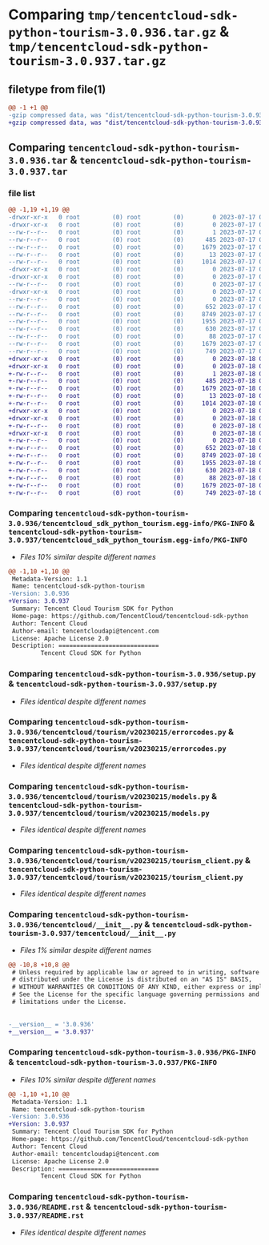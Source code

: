 # Comparing `tmp/tencentcloud-sdk-python-tourism-3.0.936.tar.gz` & `tmp/tencentcloud-sdk-python-tourism-3.0.937.tar.gz`

## filetype from file(1)

```diff
@@ -1 +1 @@
-gzip compressed data, was "dist/tencentcloud-sdk-python-tourism-3.0.936.tar", last modified: Mon Jul 17 00:38:21 2023, max compression
+gzip compressed data, was "dist/tencentcloud-sdk-python-tourism-3.0.937.tar", last modified: Tue Jul 18 00:33:50 2023, max compression
```

## Comparing `tencentcloud-sdk-python-tourism-3.0.936.tar` & `tencentcloud-sdk-python-tourism-3.0.937.tar`

### file list

```diff
@@ -1,19 +1,19 @@
-drwxr-xr-x   0 root         (0) root         (0)        0 2023-07-17 00:38:21.000000 tencentcloud-sdk-python-tourism-3.0.936/
-drwxr-xr-x   0 root         (0) root         (0)        0 2023-07-17 00:38:21.000000 tencentcloud-sdk-python-tourism-3.0.936/tencentcloud_sdk_python_tourism.egg-info/
--rw-r--r--   0 root         (0) root         (0)        1 2023-07-17 00:38:21.000000 tencentcloud-sdk-python-tourism-3.0.936/tencentcloud_sdk_python_tourism.egg-info/dependency_links.txt
--rw-r--r--   0 root         (0) root         (0)      485 2023-07-17 00:38:21.000000 tencentcloud-sdk-python-tourism-3.0.936/tencentcloud_sdk_python_tourism.egg-info/SOURCES.txt
--rw-r--r--   0 root         (0) root         (0)     1679 2023-07-17 00:38:21.000000 tencentcloud-sdk-python-tourism-3.0.936/tencentcloud_sdk_python_tourism.egg-info/PKG-INFO
--rw-r--r--   0 root         (0) root         (0)       13 2023-07-17 00:38:21.000000 tencentcloud-sdk-python-tourism-3.0.936/tencentcloud_sdk_python_tourism.egg-info/top_level.txt
--rw-r--r--   0 root         (0) root         (0)     1014 2023-07-17 00:38:21.000000 tencentcloud-sdk-python-tourism-3.0.936/setup.py
-drwxr-xr-x   0 root         (0) root         (0)        0 2023-07-17 00:38:21.000000 tencentcloud-sdk-python-tourism-3.0.936/tencentcloud/
-drwxr-xr-x   0 root         (0) root         (0)        0 2023-07-17 00:38:21.000000 tencentcloud-sdk-python-tourism-3.0.936/tencentcloud/tourism/
--rw-r--r--   0 root         (0) root         (0)        0 2023-07-17 00:38:21.000000 tencentcloud-sdk-python-tourism-3.0.936/tencentcloud/tourism/__init__.py
-drwxr-xr-x   0 root         (0) root         (0)        0 2023-07-17 00:38:21.000000 tencentcloud-sdk-python-tourism-3.0.936/tencentcloud/tourism/v20230215/
--rw-r--r--   0 root         (0) root         (0)        0 2023-07-17 00:38:21.000000 tencentcloud-sdk-python-tourism-3.0.936/tencentcloud/tourism/v20230215/__init__.py
--rw-r--r--   0 root         (0) root         (0)      652 2023-07-17 00:38:21.000000 tencentcloud-sdk-python-tourism-3.0.936/tencentcloud/tourism/v20230215/errorcodes.py
--rw-r--r--   0 root         (0) root         (0)     8749 2023-07-17 00:38:21.000000 tencentcloud-sdk-python-tourism-3.0.936/tencentcloud/tourism/v20230215/models.py
--rw-r--r--   0 root         (0) root         (0)     1955 2023-07-17 00:38:21.000000 tencentcloud-sdk-python-tourism-3.0.936/tencentcloud/tourism/v20230215/tourism_client.py
--rw-r--r--   0 root         (0) root         (0)      630 2023-07-17 00:38:21.000000 tencentcloud-sdk-python-tourism-3.0.936/tencentcloud/__init__.py
--rw-r--r--   0 root         (0) root         (0)       88 2023-07-17 00:38:21.000000 tencentcloud-sdk-python-tourism-3.0.936/setup.cfg
--rw-r--r--   0 root         (0) root         (0)     1679 2023-07-17 00:38:21.000000 tencentcloud-sdk-python-tourism-3.0.936/PKG-INFO
--rw-r--r--   0 root         (0) root         (0)      749 2023-07-17 00:38:21.000000 tencentcloud-sdk-python-tourism-3.0.936/README.rst
+drwxr-xr-x   0 root         (0) root         (0)        0 2023-07-18 00:33:50.000000 tencentcloud-sdk-python-tourism-3.0.937/
+drwxr-xr-x   0 root         (0) root         (0)        0 2023-07-18 00:33:50.000000 tencentcloud-sdk-python-tourism-3.0.937/tencentcloud_sdk_python_tourism.egg-info/
+-rw-r--r--   0 root         (0) root         (0)        1 2023-07-18 00:33:50.000000 tencentcloud-sdk-python-tourism-3.0.937/tencentcloud_sdk_python_tourism.egg-info/dependency_links.txt
+-rw-r--r--   0 root         (0) root         (0)      485 2023-07-18 00:33:50.000000 tencentcloud-sdk-python-tourism-3.0.937/tencentcloud_sdk_python_tourism.egg-info/SOURCES.txt
+-rw-r--r--   0 root         (0) root         (0)     1679 2023-07-18 00:33:50.000000 tencentcloud-sdk-python-tourism-3.0.937/tencentcloud_sdk_python_tourism.egg-info/PKG-INFO
+-rw-r--r--   0 root         (0) root         (0)       13 2023-07-18 00:33:50.000000 tencentcloud-sdk-python-tourism-3.0.937/tencentcloud_sdk_python_tourism.egg-info/top_level.txt
+-rw-r--r--   0 root         (0) root         (0)     1014 2023-07-18 00:33:50.000000 tencentcloud-sdk-python-tourism-3.0.937/setup.py
+drwxr-xr-x   0 root         (0) root         (0)        0 2023-07-18 00:33:50.000000 tencentcloud-sdk-python-tourism-3.0.937/tencentcloud/
+drwxr-xr-x   0 root         (0) root         (0)        0 2023-07-18 00:33:50.000000 tencentcloud-sdk-python-tourism-3.0.937/tencentcloud/tourism/
+-rw-r--r--   0 root         (0) root         (0)        0 2023-07-18 00:33:50.000000 tencentcloud-sdk-python-tourism-3.0.937/tencentcloud/tourism/__init__.py
+drwxr-xr-x   0 root         (0) root         (0)        0 2023-07-18 00:33:50.000000 tencentcloud-sdk-python-tourism-3.0.937/tencentcloud/tourism/v20230215/
+-rw-r--r--   0 root         (0) root         (0)        0 2023-07-18 00:33:50.000000 tencentcloud-sdk-python-tourism-3.0.937/tencentcloud/tourism/v20230215/__init__.py
+-rw-r--r--   0 root         (0) root         (0)      652 2023-07-18 00:33:50.000000 tencentcloud-sdk-python-tourism-3.0.937/tencentcloud/tourism/v20230215/errorcodes.py
+-rw-r--r--   0 root         (0) root         (0)     8749 2023-07-18 00:33:50.000000 tencentcloud-sdk-python-tourism-3.0.937/tencentcloud/tourism/v20230215/models.py
+-rw-r--r--   0 root         (0) root         (0)     1955 2023-07-18 00:33:50.000000 tencentcloud-sdk-python-tourism-3.0.937/tencentcloud/tourism/v20230215/tourism_client.py
+-rw-r--r--   0 root         (0) root         (0)      630 2023-07-18 00:33:50.000000 tencentcloud-sdk-python-tourism-3.0.937/tencentcloud/__init__.py
+-rw-r--r--   0 root         (0) root         (0)       88 2023-07-18 00:33:50.000000 tencentcloud-sdk-python-tourism-3.0.937/setup.cfg
+-rw-r--r--   0 root         (0) root         (0)     1679 2023-07-18 00:33:50.000000 tencentcloud-sdk-python-tourism-3.0.937/PKG-INFO
+-rw-r--r--   0 root         (0) root         (0)      749 2023-07-18 00:33:50.000000 tencentcloud-sdk-python-tourism-3.0.937/README.rst
```

### Comparing `tencentcloud-sdk-python-tourism-3.0.936/tencentcloud_sdk_python_tourism.egg-info/PKG-INFO` & `tencentcloud-sdk-python-tourism-3.0.937/tencentcloud_sdk_python_tourism.egg-info/PKG-INFO`

 * *Files 10% similar despite different names*

```diff
@@ -1,10 +1,10 @@
 Metadata-Version: 1.1
 Name: tencentcloud-sdk-python-tourism
-Version: 3.0.936
+Version: 3.0.937
 Summary: Tencent Cloud Tourism SDK for Python
 Home-page: https://github.com/TencentCloud/tencentcloud-sdk-python
 Author: Tencent Cloud
 Author-email: tencentcloudapi@tencent.com
 License: Apache License 2.0
 Description: ============================
         Tencent Cloud SDK for Python
```

### Comparing `tencentcloud-sdk-python-tourism-3.0.936/setup.py` & `tencentcloud-sdk-python-tourism-3.0.937/setup.py`

 * *Files identical despite different names*

### Comparing `tencentcloud-sdk-python-tourism-3.0.936/tencentcloud/tourism/v20230215/errorcodes.py` & `tencentcloud-sdk-python-tourism-3.0.937/tencentcloud/tourism/v20230215/errorcodes.py`

 * *Files identical despite different names*

### Comparing `tencentcloud-sdk-python-tourism-3.0.936/tencentcloud/tourism/v20230215/models.py` & `tencentcloud-sdk-python-tourism-3.0.937/tencentcloud/tourism/v20230215/models.py`

 * *Files identical despite different names*

### Comparing `tencentcloud-sdk-python-tourism-3.0.936/tencentcloud/tourism/v20230215/tourism_client.py` & `tencentcloud-sdk-python-tourism-3.0.937/tencentcloud/tourism/v20230215/tourism_client.py`

 * *Files identical despite different names*

### Comparing `tencentcloud-sdk-python-tourism-3.0.936/tencentcloud/__init__.py` & `tencentcloud-sdk-python-tourism-3.0.937/tencentcloud/__init__.py`

 * *Files 1% similar despite different names*

```diff
@@ -10,8 +10,8 @@
 # Unless required by applicable law or agreed to in writing, software
 # distributed under the License is distributed on an "AS IS" BASIS,
 # WITHOUT WARRANTIES OR CONDITIONS OF ANY KIND, either express or implied.
 # See the License for the specific language governing permissions and
 # limitations under the License.
 
 
-__version__ = '3.0.936'
+__version__ = '3.0.937'
```

### Comparing `tencentcloud-sdk-python-tourism-3.0.936/PKG-INFO` & `tencentcloud-sdk-python-tourism-3.0.937/PKG-INFO`

 * *Files 10% similar despite different names*

```diff
@@ -1,10 +1,10 @@
 Metadata-Version: 1.1
 Name: tencentcloud-sdk-python-tourism
-Version: 3.0.936
+Version: 3.0.937
 Summary: Tencent Cloud Tourism SDK for Python
 Home-page: https://github.com/TencentCloud/tencentcloud-sdk-python
 Author: Tencent Cloud
 Author-email: tencentcloudapi@tencent.com
 License: Apache License 2.0
 Description: ============================
         Tencent Cloud SDK for Python
```

### Comparing `tencentcloud-sdk-python-tourism-3.0.936/README.rst` & `tencentcloud-sdk-python-tourism-3.0.937/README.rst`

 * *Files identical despite different names*


